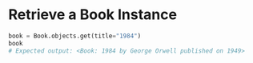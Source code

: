# Retrieve a Book Instance
```python
book = Book.objects.get(title="1984")
book
# Expected output: <Book: 1984 by George Orwell published on 1949>
